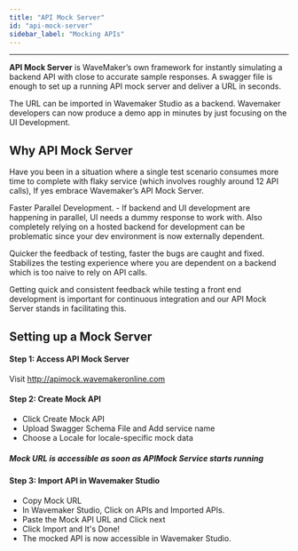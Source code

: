 ```yaml
---
title: "API Mock Server"
id: "api-mock-server"
sidebar_label: "Mocking APIs"
---
```

---

**API Mock Server**  is WaveMaker’s own framework for instantly simulating a backend API with close to accurate sample responses. A swagger file is enough to set up a running API mock server and deliver a URL in seconds.

The URL can be imported in Wavemaker Studio as a backend. Wavemaker developers can now produce a demo app in minutes by just focusing on the UI Development. 


## Why API Mock Server

Have you been in a situation where a single test scenario consumes more time to complete with flaky service (which involves roughly around 12 API calls), If yes embrace Wavemaker’s API Mock Server. 

Faster Parallel Development. - If backend and UI development are happening in parallel, UI needs a dummy response to work with. Also completely relying on a hosted backend for development can be problematic since your dev environment is now externally dependent.

Quicker the feedback of testing, faster the bugs are caught and fixed. Stabilizes the testing experience where you are dependent on a backend which is too naive to rely on API calls.

Getting quick and consistent feedback while testing a front end development is important for continuous integration and our API Mock Server stands in facilitating this.

## Setting up a Mock Server
#### Step 1: Access API Mock Server
Visit http://apimock.wavemakeronline.com


#### Step 2: Create Mock API
- Click Create Mock API
- Upload Swagger Schema File and Add service name
- Choose a Locale for locale-specific mock data

##### Mock URL is accessible as soon as APIMock Service starts running

#### Step 3: Import API in Wavemaker Studio
- Copy Mock URL
- In Wavemaker Studio, Click on APIs and Imported APIs.
- Paste the Mock API URL and Click next
- Click Import and It's Done!
- The mocked API is now accessible in Wavemaker Studio.

